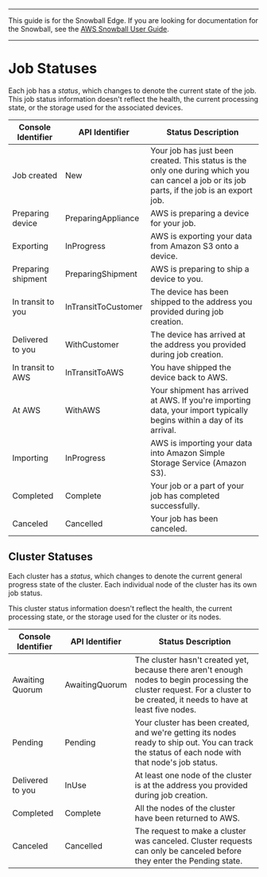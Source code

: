 --------

This guide is for the Snowball Edge\. If you are looking for documentation for the Snowball, see the [AWS Snowball User Guide](http://docs.aws.amazon.com/snowball/latest/ug/whatissnowball.html)\.

--------

# Job Statuses<a name="jobstatuses"></a>

Each job has a *status*, which changes to denote the current state of the job\. This job status information doesn't reflect the health, the current processing state, or the storage used for the associated devices\.


| Console Identifier | API Identifier | Status Description | 
| --- | --- | --- | 
| Job created | New | Your job has just been created\. This status is the only one during which you can cancel a job or its job parts, if the job is an export job\. | 
| Preparing device | PreparingAppliance | AWS is preparing a device for your job\. | 
| Exporting | InProgress | AWS is exporting your data from Amazon S3 onto a device\. | 
| Preparing shipment | PreparingShipment | AWS is preparing to ship a device to you\. | 
| In transit to you | InTransitToCustomer | The device has been shipped to the address you provided during job creation\. | 
| Delivered to you | WithCustomer | The device has arrived at the address you provided during job creation\. | 
| In transit to AWS | InTransitToAWS | You have shipped the device back to AWS\. | 
| At AWS | WithAWS | Your shipment has arrived at AWS\. If you're importing data, your import typically begins within a day of its arrival\. | 
| Importing | InProgress | AWS is importing your data into Amazon Simple Storage Service \(Amazon S3\)\. | 
| Completed | Complete | Your job or a part of your job has completed successfully\. | 
| Canceled | Cancelled | Your job has been canceled\. | 

## Cluster Statuses<a name="clusterstatuses"></a>

Each cluster has a *status*, which changes to denote the current general progress state of the cluster\. Each individual node of the cluster has its own job status\.

This cluster status information doesn't reflect the health, the current processing state, or the storage used for the cluster or its nodes\.


| Console Identifier | API Identifier | Status Description | 
| --- | --- | --- | 
| Awaiting Quorum | AwaitingQuorum | The cluster hasn't created yet, because there aren't enough nodes to begin processing the cluster request\. For a cluster to be created, it needs to have at least five nodes\. | 
| Pending | Pending | Your cluster has been created, and we're getting its nodes ready to ship out\. You can track the status of each node with that node's job status\. | 
| Delivered to you | InUse | At least one node of the cluster is at the address you provided during job creation\. | 
| Completed | Complete | All the nodes of the cluster have been returned to AWS\. | 
| Canceled | Cancelled | The request to make a cluster was canceled\. Cluster requests can only be canceled before they enter the Pending state\. | 